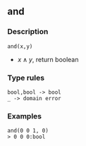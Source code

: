 ## and

### Description

`and(x,y)`

- $x \wedge y$, return boolean

### Type rules

```
bool,bool -> bool
_ -> domain error
```

### Examples

```
and(0 0 1, 0)
> 0 0 0:bool
```
